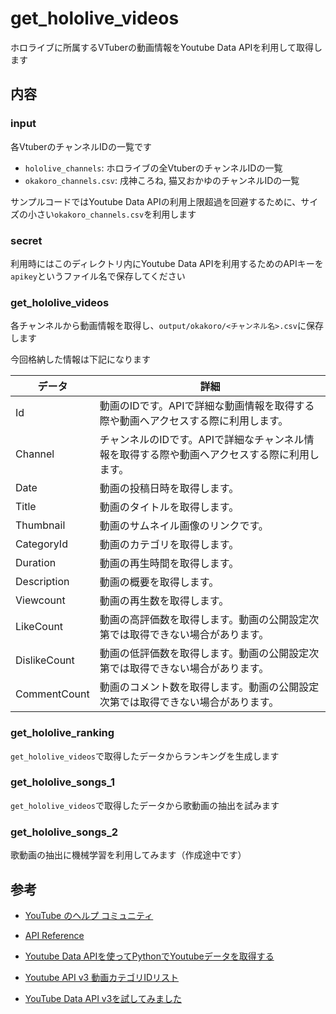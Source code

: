 # get_hololive_videos

ホロライブに所属するVTuberの動画情報をYoutube Data APIを利用して取得します

## 内容

### input
各VtuberのチャンネルIDの一覧です

- `hololive_channels`: ホロライブの全VtuberのチャンネルIDの一覧
- `okakoro_channels.csv`: 戌神ころね, 猫又おかゆのチャンネルIDの一覧

サンプルコードではYoutube Data APIの利用上限超過を回避するために、サイズの小さい`okakoro_channels.csv`を利用します

### secret
利用時にはこのディレクトリ内にYoutube Data APIを利用するためのAPIキーを`apikey`というファイル名で保存してください

### get_hololive_videos
各チャンネルから動画情報を取得し、`output/okakoro/<チャンネル名>.csv`に保存します

今回格納した情報は下記になります

| データ | 詳細 |
| ---- | ---- |
| Id | 動画のIDです。APIで詳細な動画情報を取得する際や動画へアクセスする際に利用します。 |
| Channel | チャンネルのIDです。APIで詳細なチャンネル情報を取得する際や動画へアクセスする際に利用します。 |
| Date | 動画の投稿日時を取得します。 |
| Title | 動画のタイトルを取得します。 |
| Thumbnail | 動画のサムネイル画像のリンクです。 |
| CategoryId | 動画のカテゴリを取得します。 |
| Duration | 動画の再生時間を取得します。 |
| Description | 動画の概要を取得します。 |
| Viewcount | 動画の再生数を取得します。 |
| LikeCount | 動画の高評価数を取得します。動画の公開設定次第では取得できない場合があります。 |
| DislikeCount | 動画の低評価数を取得します。動画の公開設定次第では取得できない場合があります。 |
| CommentCount | 動画のコメント数を取得します。動画の公開設定次第では取得できない場合があります。 |

### get_hololive_ranking
`get_hololive_videos`で取得したデータからランキングを生成します

### get_hololive_songs_1
`get_hololive_videos`で取得したデータから歌動画の抽出を試みます

### get_hololive_songs_2
歌動画の抽出に機械学習を利用してみます（作成途中です）

## 参考

- [YouTube のヘルプ コミュニティ](https://support.google.com/youtube/community?hl=ja)

- [API Reference](https://developers.google.com/youtube/v3/docs)

- [Youtube Data APIを使ってPythonでYoutubeデータを取得する](https://qiita.com/g-k/items/7c98efe21257afac70e9)

- [Youtube API v3 動画カテゴリIDリスト](https://qiita.com/nabeyaki/items/c3d0421538c8faacb130)

- [YouTube Data API v3を試してみました](https://phpjavascriptroom.com/?t=strm&p=youtubedataapi_v3_list)